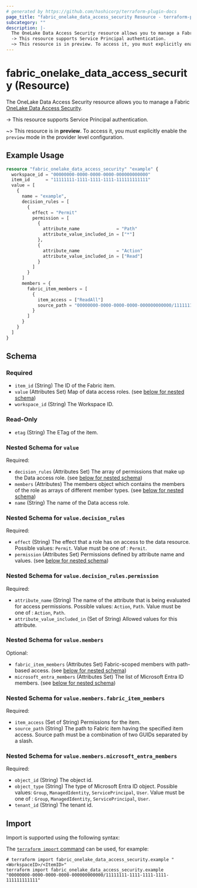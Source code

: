 ```yaml
---
# generated by https://github.com/hashicorp/terraform-plugin-docs
page_title: "fabric_onelake_data_access_security Resource - terraform-provider-fabric"
subcategory: ""
description: |-
  The OneLake Data Access Security resource allows you to manage a Fabric OneLake Data Access Security https://learn.microsoft.com/power-bi/consumer/end-user-dashboards.
  -> This resource supports Service Principal authentication.
  ~> This resource is in preview. To access it, you must explicitly enable the preview mode in the provider level configuration.
---
```


# fabric_onelake_data_access_security (Resource)

The OneLake Data Access Security resource allows you to manage a Fabric [OneLake Data Access Security](https://learn.microsoft.com/power-bi/consumer/end-user-dashboards).

-> This resource supports Service Principal authentication.

~> This resource is in **preview**. To access it, you must explicitly enable the `preview` mode in the provider level configuration.

## Example Usage

```terraform
resource "fabric_onelake_data_access_security" "example" {
  workspace_id = "00000000-0000-0000-0000-000000000000"
  item_id      = "11111111-1111-1111-1111-111111111111"
  value = [
    {
      name = "example",
      decision_rules = [
        {
          effect = "Permit"
          permission = [
            {
              attribute_name              = "Path"
              attribute_value_included_in = ["*"]
            },
            {
              attribute_name              = "Action"
              attribute_value_included_in = ["Read"]
            }
          ]
        }
      ]
      members = {
        fabric_item_members = [
          {
            item_access = ["ReadAll"]
            source_path = "00000000-0000-0000-0000-000000000000/11111111-1111-1111-1111-111111111111"
          }
        ]
      }
    }
  ]
}
```

<!-- schema generated by tfplugindocs -->
## Schema

### Required

- `item_id` (String) The ID of the Fabric item.
- `value` (Attributes Set) Map of data access roles. (see [below for nested schema](#nestedatt--value))
- `workspace_id` (String) The Workspace ID.

### Read-Only

- `etag` (String) The ETag of the item.

<a id="nestedatt--value"></a>

### Nested Schema for `value`

Required:

- `decision_rules` (Attributes Set) The array of permissions that make up the Data access role. (see [below for nested schema](#nestedatt--value--decision_rules))
- `members` (Attributes) The members object which contains the members of the role as arrays of different member types. (see [below for nested schema](#nestedatt--value--members))
- `name` (String) The name of the Data access role.

<a id="nestedatt--value--decision_rules"></a>

### Nested Schema for `value.decision_rules`

Required:

- `effect` (String) The effect that a role has on access to the data resource. Possible values: `Permit`. Value must be one of : `Permit`.
- `permission` (Attributes Set) Permissions defined by attribute name and values. (see [below for nested schema](#nestedatt--value--decision_rules--permission))

<a id="nestedatt--value--decision_rules--permission"></a>

### Nested Schema for `value.decision_rules.permission`

Required:

- `attribute_name` (String) The name of the attribute that is being evaluated for access permissions. Possible values: `Action`, `Path`. Value must be one of : `Action`, `Path`.
- `attribute_value_included_in` (Set of String) Allowed values for this attribute.

<a id="nestedatt--value--members"></a>

### Nested Schema for `value.members`

Optional:

- `fabric_item_members` (Attributes Set) Fabric-scoped members with path-based access. (see [below for nested schema](#nestedatt--value--members--fabric_item_members))
- `microsoft_entra_members` (Attributes Set) The list of Microsoft Entra ID members. (see [below for nested schema](#nestedatt--value--members--microsoft_entra_members))

<a id="nestedatt--value--members--fabric_item_members"></a>

### Nested Schema for `value.members.fabric_item_members`

Required:

- `item_access` (Set of String) Permissions for the item.
- `source_path` (String) The path to Fabric item having the specified item access. Source path must be a combination of two GUIDs separated by a slash.

<a id="nestedatt--value--members--microsoft_entra_members"></a>

### Nested Schema for `value.members.microsoft_entra_members`

Required:

- `object_id` (String) The object id.
- `object_type` (String) The type of Microsoft Entra ID object. Possible values: `Group`, `ManagedIdentity`, `ServicePrincipal`, `User`. Value must be one of : `Group`, `ManagedIdentity`, `ServicePrincipal`, `User`.
- `tenant_id` (String) The tenant id.

## Import

Import is supported using the following syntax:

The [`terraform import` command](https://developer.hashicorp.com/terraform/cli/commands/import) can be used, for example:

```shell
# terraform import fabric_onelake_data_access_security.example "<WorkspaceID>/<ItemID>"
terraform import fabric_onelake_data_access_security.example "00000000-0000-0000-0000-000000000000/11111111-1111-1111-1111-111111111111"
```
